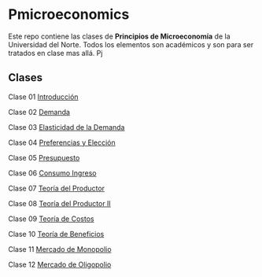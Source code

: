 # Pmicroeconomics

Este repo contiene las clases de **Principios de Microeconomía** de la Universidad del Norte. Todos los elementos son académicos y son para ser tratados en clase mas allá. Pj

## Clases

Clase 01 [Introducción](https://keynes37.github.io/Pmicroeconomics/Files/Clase_1/Class1.html#1)

Clase 02 [Demanda](https://keynes37.github.io/Pmicroeconomics/Files/Clase_2/Class2.html#1)

Clase 03 [Elasticidad de la Demanda](https://keynes37.github.io/Pmicroeconomics/Files/Clase_3/Clase-03.html#1)

Clase 04 [Preferencias y Elección](https://keynes37.github.io/Pmicroeconomics/Files/Clase_4/Clase04.html#1)

Clase 05 [Presupuesto](https://keynes37.github.io/Pmicroeconomics/Files/Clase_5/Clase05.html#1)

Clase 06 [Consumo Ingreso](https://keynes37.github.io/Pmicroeconomics/Files/Clase_6/Clase06.html#1)

Clase 07 [Teoría del Productor](https://keynes37.github.io/Pmicroeconomics/Files/Clase_7/Clase07.html#1)

Clase 08 [Teoría del Productor II](https://keynes37.github.io/Pmicroeconomics/Files/Clase_8/Clase08.html#1)

Clase 09 [Teoría de Costos](https://keynes37.github.io/Pmicroeconomics/Files/Clase_9/Clase09.html#1)

Clase 10 [Teoría de Beneficios](https://keynes37.github.io/Pmicroeconomics/Files/Clase_10/Clase10.html#1)

Clase 11 [Mercado de Monopolio](https://keynes37.github.io/Pmicroeconomics/Files/Clase_11/Clase11.html#1)

Clase 12 [Mercado de Oligopolio](https://keynes37.github.io/Pmicroeconomics/Files/Clase_12/Clase12.html#1)
